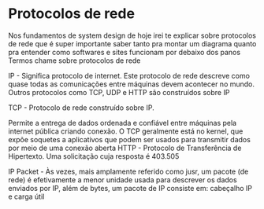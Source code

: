 # Protocolos de rede

Nos fundamentos de system design de hoje irei te explicar sobre protocolos de rede que é super importante saber tanto pra montar um diagrama quanto pra entender como softwares e sites funcionam por debaixo dos panos
Termos chame sobre protocolos de rede


IP - Significa protocolo de internet.
Este protocolo de rede descreve como quase todas as comunicações entre máquinas devem acontecer no mundo. Outros protocolos como TCP, UDP e HTTP são construídos sobre IP


TCP - Protocolo de rede construído sobre IP.


Permite a entrega de dados ordenada e confiável entre máquinas pela internet pública criando conexão. O TCP geralmente está no kernel, que expõe soquetes a aplicativos que podem ser usados para transmitir dados por meio de uma conexão aberta
HTTP - Protocolo de Transferência de Hipertexto. Uma solicitação cuja resposta é 403.505


IP Packet - Às vezes, mais amplamente referido como jusr, um pacote (de rede) é efetivamente a menor unidade usada para descrever os dados enviados por IP, além de bytes, um pacote de IP consiste em: cabeçalho IP e carga útil

